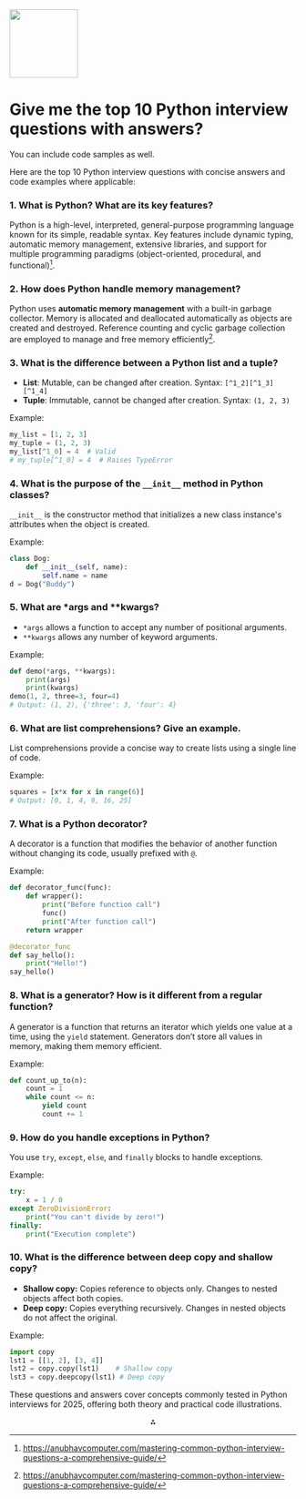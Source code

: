 <img src="https://r2cdn.perplexity.ai/pplx-full-logo-primary-dark%402x.png" class="logo" width="120"/>

# Give me the top 10 Python interview questions with answers?

You can include code samples as well.

Here are the top 10 Python interview questions with concise answers and code examples where applicable:

### 1. What is Python? What are its key features?

Python is a high-level, interpreted, general-purpose programming language known for its simple, readable syntax. Key features include dynamic typing, automatic memory management, extensive libraries, and support for multiple programming paradigms (object-oriented, procedural, and functional)[^1_1].

### 2. How does Python handle memory management?

Python uses **automatic memory management** with a built-in garbage collector. Memory is allocated and deallocated automatically as objects are created and destroyed. Reference counting and cyclic garbage collection are employed to manage and free memory efficiently[^1_1].

### 3. What is the difference between a Python list and a tuple?

- **List**: Mutable, can be changed after creation. Syntax: `[^1_2][^1_3][^1_4]`
- **Tuple**: Immutable, cannot be changed after creation. Syntax: `(1, 2, 3)`

Example:

```python
my_list = [1, 2, 3]
my_tuple = (1, 2, 3)
my_list[^1_0] = 4  # Valid
# my_tuple[^1_0] = 4  # Raises TypeError
```


### 4. What is the purpose of the `__init__` method in Python classes?

`__init__` is the constructor method that initializes a new class instance's attributes when the object is created.

Example:

```python
class Dog:
    def __init__(self, name):
        self.name = name
d = Dog("Buddy")
```


### 5. What are *args and **kwargs?

- `*args` allows a function to accept any number of positional arguments.
- `**kwargs` allows any number of keyword arguments.

Example:

```python
def demo(*args, **kwargs):
    print(args)
    print(kwargs)
demo(1, 2, three=3, four=4)
# Output: (1, 2), {'three': 3, 'four': 4}
```


### 6. What are list comprehensions? Give an example.

List comprehensions provide a concise way to create lists using a single line of code.

Example:

```python
squares = [x*x for x in range(6)]
# Output: [0, 1, 4, 9, 16, 25]
```


### 7. What is a Python decorator?

A decorator is a function that modifies the behavior of another function without changing its code, usually prefixed with `@`.

Example:

```python
def decorator_func(func):
    def wrapper():
        print("Before function call")
        func()
        print("After function call")
    return wrapper

@decorator_func
def say_hello():
    print("Hello!")
say_hello()
```


### 8. What is a generator? How is it different from a regular function?

A generator is a function that returns an iterator which yields one value at a time, using the `yield` statement. Generators don’t store all values in memory, making them memory efficient.

Example:

```python
def count_up_to(n):
    count = 1
    while count <= n:
        yield count
        count += 1
```


### 9. How do you handle exceptions in Python?

You use `try`, `except`, `else`, and `finally` blocks to handle exceptions.

Example:

```python
try:
    x = 1 / 0
except ZeroDivisionError:
    print("You can't divide by zero!")
finally:
    print("Execution complete")
```


### 10. What is the difference between deep copy and shallow copy?

- **Shallow copy:** Copies reference to objects only. Changes to nested objects affect both copies.
- **Deep copy:** Copies everything recursively. Changes in nested objects do not affect the original.

Example:

```python
import copy
lst1 = [[1, 2], [3, 4]]
lst2 = copy.copy(lst1)    # Shallow copy
lst3 = copy.deepcopy(lst1) # Deep copy
```

These questions and answers cover concepts commonly tested in Python interviews for 2025, offering both theory and practical code illustrations.

<div style="text-align: center">⁂</div>

[^1_1]: https://anubhavcomputer.com/mastering-common-python-interview-questions-a-comprehensive-guide/

[^1_2]: https://www.geeksforgeeks.org/python/python-interview-questions/

[^1_3]: https://www.interviewbit.com/python-interview-questions/

[^1_4]: https://www.datacamp.com/blog/top-python-interview-questions-and-answers

[^1_5]: https://upesonline.ac.in/blog/python-interview-questions-basics-and-advanced

[^1_6]: https://www.youtube.com/watch?v=jlf12uVQcfE

[^1_7]: https://www.ccbp.in/blog/articles/python-coding-questions

[^1_8]: https://www.w3schools.com/python/python_interview_questions.asp

